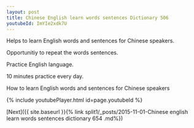 ```yaml
---
layout: post
title: Chinese English learn words sentences Dictionary 506 
youtubeId: ImYIe2xdk7U
---
```

 
 
Helps to learn English words and sentences for Chinese speakers.

Opportunitiy to repeat the words sentences. 

Practice English language. 
 
10 minutes practice every day. 
 
How to learn English words and sentences for Chinese speakers 
 
{% include youtubePlayer.html id=page.youtubeId %}
 
 
[Next]({{ site.baseurl }}{% link  split1/_posts/2015-11-01-Chinese english learn words sentences dictionary 654 .md%})
 
